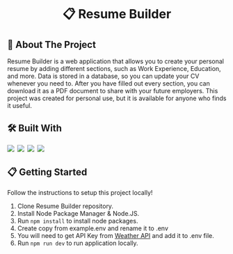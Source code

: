 <h1 align="center">📋 Resume Builder</h1>

## 🚀 About The Project

Resume Builder is a web application that allows you to create your personal resume by adding different sections, such as Work Experience, Education, and more. Data is stored in a database, so you can update your CV whenever you need to. After you have filled out every section, you can download it as a PDF document to share with your future employers.
This project was created for personal use, but it is available for anyone who finds it useful.

## 🛠 Built With

<img src="https://img.shields.io/badge/Laravel-FF2D20?style=for-the-badge&logo=laravel&logoColor=white" />&ensp;<img src="https://img.shields.io/badge/Vue%20js-35495E?style=for-the-badge&logo=vuedotjs&logoColor=4FC08D" />&ensp;<img src="https://img.shields.io/badge/Sass-CC6699?style=for-the-badge&logo=sass&logoColor=white" />&ensp;<img src="https://img.shields.io/badge/MySQL-005C84?style=for-the-badge&logo=mysql&logoColor=white" />

## 📋 Getting Started

Follow the instructions to setup this project locally!

1. Clone Resume Builder repository.
2. Install Node Package Manager & Node.JS.
3. Run `npm install` to install node packages.
4. Create copy from example.env and rename it to .env
5. You will need to get API Key from [Weather API](https://www.weatherapi.com/) and add it to .env file.
6. Run `npm run dev` to run application locally.
